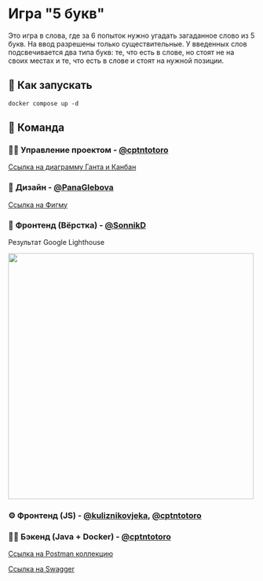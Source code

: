 # Игра "5 букв"
Это игра в слова, где за 6 попыток нужно угадать загаданное слово из 5 букв. На ввод разрешены только существительные. У введенных слов подсвечивается два типа букв: те, что есть в слове, но стоят не на своих местах и те, что есть в слове и стоят на нужной позиции. 

## 🚀 Как запускать
```
docker compose up -d
```
## 🤝 Команда

### 🤹‍♂️ **Управление проектом** - [@cptntotoro](https://github.com/cptntotoro)
[Ссылка на диаграмму Ганта и Канбан](https://github.com/users/cptntotoro/projects/1)

### 🎨 **Дизайн**  - [@PanaGlebova](https://github.com/PanaGlebova)
[Ссылка на Фигму](https://www.figma.com/design/cfECDVjA8usnvWyVtVs5xT/Untitled?node-id=100-438&node-type=canvas&t=9NF4GiwlBm5v9PPp-0) 

### 📐 **Фронтенд (Вёрстка)** - [@SonnikD](https://github.com/SonnikD)
Результат Google Lighthouse

<img src="https://github.com/user-attachments/assets/fdd546cc-bff5-45f1-89e2-1a51ace6a21b" style="width: 500px;">

### ⚙️ **Фронтенд (JS)** - [@kuliznikovjeka](https://github.com/kuliznikovjeka), [@cptntotoro](https://github.com/cptntotoro)

### 👩‍🔧 **Бэкенд (Java + Docker)** - [@cptntotoro](https://github.com/cptntotoro)
[Ссылка на Postman коллекцию](https://github.com/cptntotoro/five-letters-game/blob/main/postman-collection.json)

[Ссылка на Swagger](https://github.com/cptntotoro/five-letters-game/blob/main/swagger-api.yaml)
